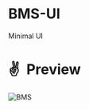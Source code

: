 # BMS-UI
Minimal UI

# ✌ Preview
![BMS](https://github.com/user-attachments/assets/0c02deeb-0e3e-4ed5-95b3-365cd1700252)
